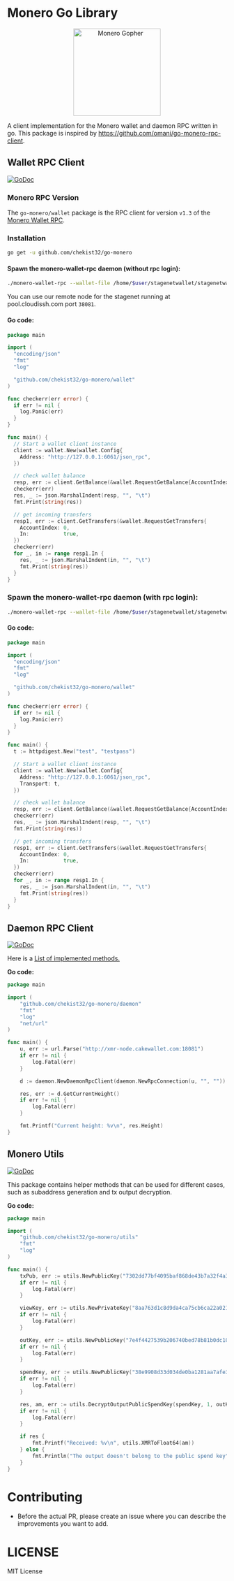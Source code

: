 Monero Go Library
====================

<p align="center">
<img src="./media/img/monero_gopher.png" alt="Monero Gopher" width="200" />
</p>

A client implementation for the Monero wallet and daemon RPC written in go.
This package is inspired by https://github.com/omani/go-monero-rpc-client.

## Wallet RPC Client

[![GoDoc](https://godoc.org/github.com/chekist32/go-monero/wallet?status.svg)](https://godoc.org/github.com/chekist32/go-monero/wallet)

### Monero RPC Version
The ```go-monero/wallet``` package is the RPC client for version `v1.3` of the [Monero Wallet RPC](https://www.getmonero.org/resources/developer-guides/wallet-rpc.html).

### Installation

```sh
go get -u github.com/chekist32/go-monero
```

#### Spawn the monero-wallet-rpc daemon (without rpc login):

```sh
./monero-wallet-rpc --wallet-file /home/$user/stagenetwallet/stagenetwallet --daemon-address pool.cloudissh.com:38081 --stagenet --rpc-bind-port 6061 --password 'mystagenetwalletpassword' --disable-rpc-login
```
You can use our remote node for the stagenet running at pool.cloudissh.com port `38081`.

#### Go code:

```Go
package main

import (
  "encoding/json"
  "fmt"
  "log"

  "github.com/chekist32/go-monero/wallet"
)

func checkerr(err error) {
  if err != nil {
    log.Panic(err)
  }
}

func main() {
  // Start a wallet client instance
  client := wallet.New(wallet.Config{
    Address: "http://127.0.0.1:6061/json_rpc",
  })

  // check wallet balance
  resp, err := client.GetBalance(&wallet.RequestGetBalance{AccountIndex: 0})
  checkerr(err)
  res, _ := json.MarshalIndent(resp, "", "\t")
  fmt.Print(string(res))

  // get incoming transfers
  resp1, err := client.GetTransfers(&wallet.RequestGetTransfers{
    AccountIndex: 0,
    In:           true,
  })
  checkerr(err)
  for _, in := range resp1.In {
    res, _ := json.MarshalIndent(in, "", "\t")
    fmt.Print(string(res))
  }
}
```

### Spawn the monero-wallet-rpc daemon (with rpc login):

```sh
./monero-wallet-rpc --wallet-file /home/$user/stagenetwallet/stagenetwallet --daemon-address pool.cloudissh.com:38081 --stagenet --rpc-bind-port 6061 --password 'mystagenetwalletpassword' --rpc-login test:testpass
```

#### Go code:

```Go
package main

import (
  "encoding/json"
  "fmt"
  "log"

  "github.com/chekist32/go-monero/wallet"
)

func checkerr(err error) {
  if err != nil {
    log.Panic(err)
  }
}

func main() {
  t := httpdigest.New("test", "testpass")

  // Start a wallet client instance
  client := wallet.New(wallet.Config{
    Address: "http://127.0.0.1:6061/json_rpc",
    Transport: t,
  })

  // check wallet balance
  resp, err := client.GetBalance(&wallet.RequestGetBalance{AccountIndex: 0})
  checkerr(err)
  res, _ := json.MarshalIndent(resp, "", "\t")
  fmt.Print(string(res))

  // get incoming transfers
  resp1, err := client.GetTransfers(&wallet.RequestGetTransfers{
    AccountIndex: 0,
    In:           true,
  })
  checkerr(err)
  for _, in := range resp1.In {
    res, _ := json.MarshalIndent(in, "", "\t")
    fmt.Print(string(res))
  }
}
```


## Daemon RPC Client

[![GoDoc](https://godoc.org/github.com/chekist32/go-monero/wallet?status.svg)](https://godoc.org/github.com/chekist32/go-monero/daemon)

Here is a [List of implemented methods.](https://github.com/chekist32/go-monero/issues/5)

**Go code:**
```Go
package main

import (
	"github.com/chekist32/go-monero/daemon"
	"fmt"
	"log"
	"net/url"
)

func main() {
	u, err := url.Parse("http://xmr-node.cakewallet.com:18081")
	if err != nil {
		log.Fatal(err)
	}

	d := daemon.NewDaemonRpcClient(daemon.NewRpcConnection(u, "", ""))

	res, err := d.GetCurrentHeight()
	if err != nil {
		log.Fatal(err)
	}

	fmt.Printf("Current height: %v\n", res.Height)
}
```

## Monero Utils

[![GoDoc](https://godoc.org/github.com/chekist32/go-monero/wallet?status.svg)](https://godoc.org/github.com/chekist32/go-monero/utils)

This package contains helper methods that can be used for different cases, such as subaddress generation and tx output decryption.

**Go code:**
```Go
package main

import (
	"github.com/chekist32/go-monero/utils"
	"fmt"
	"log"
)

func main() {
	txPub, err := utils.NewPublicKey("7302dd77bf4095baf868de43b7a32f4a36fe9d8b48ccfff537157a4a786fa364")
	if err != nil {
		log.Fatal(err)
	}

	viewKey, err := utils.NewPrivateKey("8aa763d1c8d9da4ca75cb6ca22a021b5cca376c1367be8d62bcc9cdf4b926009")
	if err != nil {
		log.Fatal(err)
	}

	outKey, err := utils.NewPublicKey("7e4f4427539b206740bed78b81b0dc10acb89aa1545880863f73264492ee0c16")
	if err != nil {
		log.Fatal(err)
	}

	spendKey, err := utils.NewPublicKey("38e9908d33d034de0ba1281aa7afe3907b795cea14852b3d8fe276e8931cb130")
	if err != nil {
		log.Fatal(err)
	}

	res, am, err := utils.DecryptOutputPublicSpendKey(spendKey, 1, outKey, "5db33f80fd4990bc", txPub, viewKey)
	if err != nil {
		log.Fatal(err)
	}

	if res {
		fmt.Printf("Received: %v\n", utils.XMRToFloat64(am))
	} else {
		fmt.Println("The output doesn't belong to the public spend key")
	}
}
```

# Contributing
- Before the actual PR, please create an issue where you can describe the improvements you want to add.


# LICENSE
MIT License
